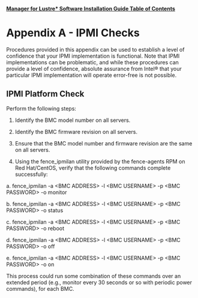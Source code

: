 [**Manager for Lustre\* Software Installation Guide Table of Contents**](ig_TOC.md)
# Appendix A - IPMI Checks

Procedures provided in this appendix can be used to establish a level of
confidence that your IPMI implementation is functional. Note that IPMI
implementations can be problematic, and while these procedures can
provide a level of confidence, absolute assurance from Intel® that
your particular IPMI implementation will operate error-free is not
possible.

IPMI Platform Check
-------------------

Perform the following steps:

1.  Identify the BMC model number on all servers.

2.  Identify the BMC firmware revision on all servers.

3.  Ensure that the BMC model number and firmware revision are the same
    on all servers.

4.  Using the fence\_ipmilan utility provided by the fence-agents RPM on
    Red Hat/CentOS, verify that the following commands complete
    successfully:


a.  fence\_ipmilan -a &lt;BMC ADDRESS&gt; -l &lt;BMC USERNAME&gt; -p
    &lt;BMC PASSWORD&gt; -o monitor

b.  fence\_ipmilan -a &lt;BMC ADDRESS&gt; -l &lt;BMC USERNAME&gt; -p
    &lt;BMC PASSWORD&gt; -o status

c.  fence\_ipmilan -a &lt;BMC ADDRESS&gt; -l &lt;BMC USERNAME&gt; -p
    &lt;BMC PASSWORD&gt; -o reboot

d.  fence\_ipmilan -a &lt;BMC ADDRESS&gt; -l &lt;BMC USERNAME&gt; -p
    &lt;BMC PASSWORD&gt; -o off

e.  fence\_ipmilan -a &lt;BMC ADDRESS&gt; -l &lt;BMC USERNAME&gt; -p
    &lt;BMC PASSWORD&gt; -o on

This process could run some combination of these commands over an
extended period (e.g., monitor every 30 seconds or so with periodic
power commands), for each BMC.